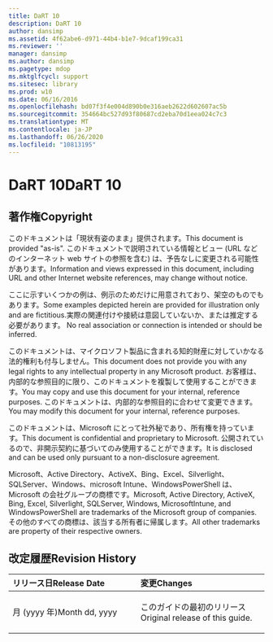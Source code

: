 ```yaml
---
title: DaRT 10
description: DaRT 10
author: dansimp
ms.assetid: 4f62abe6-d971-44b4-b1e7-9dcaf199ca31
ms.reviewer: ''
manager: dansimp
ms.author: dansimp
ms.pagetype: mdop
ms.mktglfcycl: support
ms.sitesec: library
ms.prod: w10
ms.date: 06/16/2016
ms.openlocfilehash: bd07f3f4e004d890b0e316aeb2622d602607ac5b
ms.sourcegitcommit: 354664bc527d93f80687cd2eba70d1eea024c7c3
ms.translationtype: MT
ms.contentlocale: ja-JP
ms.lasthandoff: 06/26/2020
ms.locfileid: "10813195"
---
```

# <span data-ttu-id="90777-103">DaRT 10</span><span class="sxs-lookup"><span data-stu-id="90777-103">DaRT 10</span></span>


## <span data-ttu-id="90777-104">著作権</span><span class="sxs-lookup"><span data-stu-id="90777-104">Copyright</span></span>


<span data-ttu-id="90777-105">このドキュメントは「現状有姿のまま」提供されます。</span><span class="sxs-lookup"><span data-stu-id="90777-105">This document is provided "as-is".</span></span> <span data-ttu-id="90777-106">このドキュメントで説明されている情報とビュー (URL などのインターネット web サイトの参照を含む) は、予告なしに変更される可能性があります。</span><span class="sxs-lookup"><span data-stu-id="90777-106">Information and views expressed in this document, including URL and other Internet website references, may change without notice.</span></span>

<span data-ttu-id="90777-107">ここに示すいくつかの例は、例示のためだけに用意されており、架空のものでもあります。</span><span class="sxs-lookup"><span data-stu-id="90777-107">Some examples depicted herein are provided for illustration only and are fictitious.</span></span><span data-ttu-id="90777-108">実際の関連付けや接続は意図していないか、または推定する必要があります。</span><span class="sxs-lookup"><span data-stu-id="90777-108"> No real association or connection is intended or should be inferred.</span></span>

<span data-ttu-id="90777-109">このドキュメントは、マイクロソフト製品に含まれる知的財産に対していかなる法的権利も付与しません。</span><span class="sxs-lookup"><span data-stu-id="90777-109">This document does not provide you with any legal rights to any intellectual property in any Microsoft product.</span></span> <span data-ttu-id="90777-110">お客様は、内部的な参照目的に限り、このドキュメントを複製して使用することができます。</span><span class="sxs-lookup"><span data-stu-id="90777-110">You may copy and use this document for your internal, reference purposes.</span></span> <span data-ttu-id="90777-111">このドキュメントは、内部的な参照目的に合わせて変更できます。</span><span class="sxs-lookup"><span data-stu-id="90777-111">You may modify this document for your internal, reference purposes.</span></span>

<span data-ttu-id="90777-112">このドキュメントは、Microsoft にとって社外秘であり、所有権を持っています。</span><span class="sxs-lookup"><span data-stu-id="90777-112">This document is confidential and proprietary to Microsoft.</span></span> <span data-ttu-id="90777-113">公開されているので、非開示契約に基づいてのみ使用することができます。</span><span class="sxs-lookup"><span data-stu-id="90777-113">It is disclosed and can be used only pursuant to a non-disclosure agreement.</span></span>



<span data-ttu-id="90777-114">Microsoft、Active Directory、ActiveX、Bing、Excel、Silverlight、SQLServer、Windows、microsoft Intune、WindowsPowerShell は、Microsoft の会社グループの商標です。</span><span class="sxs-lookup"><span data-stu-id="90777-114">Microsoft, Active Directory, ActiveX, Bing, Excel, Silverlight, SQLServer, Windows, MicrosoftIntune, and WindowsPowerShell are trademarks of the Microsoft group of companies.</span></span> <span data-ttu-id="90777-115">その他のすべての商標は、該当する所有者に帰属します。</span><span class="sxs-lookup"><span data-stu-id="90777-115">All other trademarks are property of their respective owners.</span></span>

## <span data-ttu-id="90777-116">改定履歴</span><span class="sxs-lookup"><span data-stu-id="90777-116">Revision History</span></span>


<table>
<colgroup>
<col width="50%" />
<col width="50%" />
</colgroup>
<thead>
<tr class="header">
<th align="left"><span data-ttu-id="90777-117">リリース日</span><span class="sxs-lookup"><span data-stu-id="90777-117">Release Date</span></span></th>
<th align="left"><span data-ttu-id="90777-118">変更</span><span class="sxs-lookup"><span data-stu-id="90777-118">Changes</span></span></th>
</tr>
</thead>
<tbody>
<tr class="odd">
<td align="left"><p><span data-ttu-id="90777-119">月 (yyyy 年)</span><span class="sxs-lookup"><span data-stu-id="90777-119">Month dd, yyyy</span></span></p></td>
<td align="left"><p><span data-ttu-id="90777-120">このガイドの最初のリリース</span><span class="sxs-lookup"><span data-stu-id="90777-120">Original release of this guide.</span></span></p></td>
</tr>
</tbody>
</table>

 

 

 





